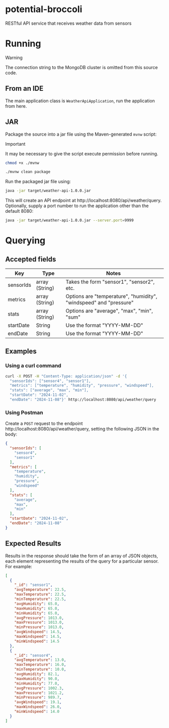 # potential-broccoli

RESTful API service that receives weather data from sensors

# Running

> [!WARNING]
> The connection string to the MongoDB cluster is omitted from this source code.

## From an IDE

The main application class is `WeatherApiApplication`, run the application from here.

## JAR

Package the source into a jar file using the Maven-generated `mvnw` script:
> [!IMPORTANT]  
> It may be necessary to give the script execute permission before running.
> ```bash
> chmod +x ./mvnw
> ```

```bash
./mvnw clean package
```

Run the packaged jar file using:

```bash
java -jar target/weather-api-1.0.0.jar
```

This will create an API endpoint at http://localhost:8080/api/weather/query. Optionally, supply a
port number to run the application other than the default 8080:

```bash
java -jar target/weather-api-1.0.0.jar --server.port=9999
```

# Querying

## Accepted fields

| Key       | Type           | Notes                                                             |
|-----------|----------------|-------------------------------------------------------------------|
| sensorIds | array (String) | Takes the form "sensor1", "sensor2", etc.                         |
| metrics   | array (String) | Options are "temperature", "humidity", "windspeed" and "pressure" |
| stats     | array (String) | Options are "average", "max", "min", "sum"                        |
| startDate | String         | Use the format "YYYY-MM-DD"                                       |
| endDate   | String         | Use the format "YYYY-MM-DD"                                       |

## Examples

### Using a curl command

```bash
curl -X POST -H "Content-Type: application/json" -d '{
  "sensorIds": ["sensor4", "sensor1"],
  "metrics": ["temperature", "humidity", "pressure", "windspeed"],
  "stats": ["average", "max", "min"],
  "startDate": "2024-11-02",
  "endDate": "2024-11-08"}' http://localhost:8080/api/weather/query
```

### Using Postman

Create a `POST` request to the endpoint http://localhost:8080/api/weather/query, setting the
following JSON in the body:

```json
{
  "sensorIds": [
    "sensor4",
    "sensor1"
  ],
  "metrics": [
    "temperature",
    "humidity",
    "pressure",
    "windspeed"
  ],
  "stats": [
    "average",
    "max",
    "min"
  ],
  "startDate": "2024-11-02",
  "endDate": "2024-11-08"
}
```

## Expected Results

Results in the response should take the form of an array of JSON objects, each element representing
the results of the query for a particular sensor.
For example:

```json
[
  {
    "_id": "sensor1",
    "avgTemperature": 22.5,
    "maxTemperature": 22.5,
    "minTemperature": 22.5,
    "avgHumidity": 65.0,
    "maxHumidity": 65.0,
    "minHumidity": 65.0,
    "avgPressure": 1013.0,
    "maxPressure": 1013.0,
    "minPressure": 1013.0,
    "avgWindspeed": 14.5,
    "maxWindspeed": 14.5,
    "minWindspeed": 14.5
  },
  {
    "_id": "sensor4",
    "avgTemperature": 13.0,
    "maxTemperature": 16.0,
    "minTemperature": 10.0,
    "avgHumidity": 82.1,
    "maxHumidity": 90.0,
    "minHumidity": 77.0,
    "avgPressure": 1002.3,
    "maxPressure": 1021.2,
    "minPressure": 989.7,
    "avgWindspeed": 19.1,
    "maxWindspeed": 26.0,
    "minWindspeed": 14.0
  }
]
```
